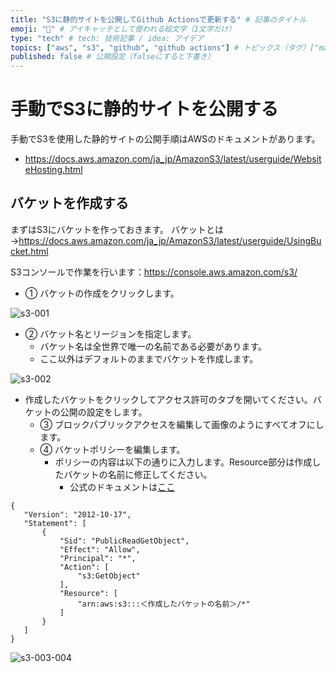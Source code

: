 ```yaml
---
title: "S3に静的サイトを公開してGithub Actionsで更新する" # 記事のタイトル
emoji: "🐻" # アイキャッチとして使われる絵文字（1文字だけ）
type: "tech" # tech: 技術記事 / idea: アイデア
topics: ["aws", "s3", "github", "github actions"] # トピックス（タグ）["markdown", "rust", "aws"]のように指定する
published: false # 公開設定（falseにすると下書き）
---
```


# 手動でS3に静的サイトを公開する

手動でS3を使用した静的サイトの公開手順はAWSのドキュメントがあります。

- https://docs.aws.amazon.com/ja_jp/AmazonS3/latest/userguide/WebsiteHosting.html

## バケットを作成する
まずはS3にバケットを作っておきます。 バケットとは→https://docs.aws.amazon.com/ja_jp/AmazonS3/latest/userguide/UsingBucket.html

S3コンソールで作業を行います：https://console.aws.amazon.com/s3/

- ① バケットの作成をクリックします。

![s3-001](https://storage.googleapis.com/zenn-user-upload/ba60c7a469a0ec336e22e258.png)

- ② バケット名とリージョンを指定します。
  - バケット名は全世界で唯一の名前である必要があります。
  - ここ以外はデフォルトのままでバケットを作成します。

![s3-002](https://storage.googleapis.com/zenn-user-upload/a49aeda6705e31df1a55e870.png)

- 作成したバケットをクリックしてアクセス許可のタブを開いてください。バケットの公開の設定をします。
  - ③ ブロックパブリックアクセスを編集して画像のようにすべてオフにします。
  - ④ バケットポリシーを編集します。
    - ポリシーの内容は以下の通りに入力します。Resource部分は作成したバケットの名前に修正してください。
      - 公式のドキュメントは[ここ](https://docs.aws.amazon.com/ja_jp/AmazonS3/latest/userguide/WebsiteAccessPermissionsReqd.html)
 
 ```
 {
    "Version": "2012-10-17",
    "Statement": [
        {
            "Sid": "PublicReadGetObject",
            "Effect": "Allow",
            "Principal": "*",
            "Action": [
                "s3:GetObject"
            ],
            "Resource": [
                "arn:aws:s3:::＜作成したバケットの名前＞/*"
            ]
        }
    ]
}
 ```

![s3-003-004](https://storage.googleapis.com/zenn-user-upload/9a3204eec8e7f137dd0eaeac.png)

